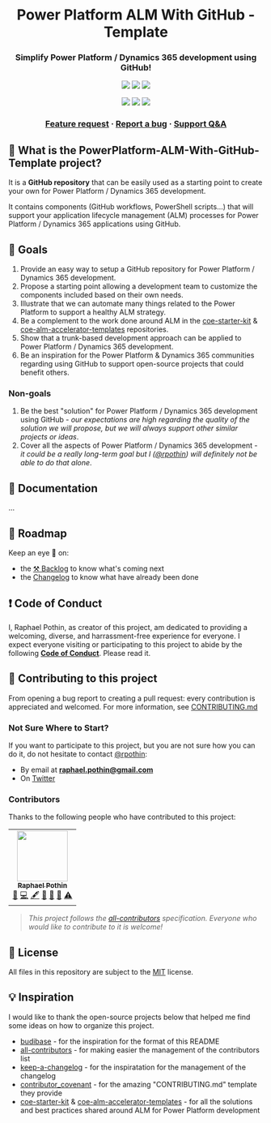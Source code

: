 <p align="center">
    <h1 align="center">
        Power Platform ALM With GitHub - Template
    </h1>
    <h3 align="center">
        Simplify Power Platform / Dynamics 365 development using GitHub!
    </h3>
</p>

<p align="center">
    <a href="https://github.com/rpothin/PowerPlatform-ALM-With-GitHub-Template/blob/main/LICENSE" alt="Repository License">
        <img src="https://img.shields.io/github/license/rpothin/PowerPlatform-ALM-With-GitHub-Template?color=yellow&label=License" /></a>
    <a href="https://github.com/rpothin/PowerPlatform-ALM-With-GitHub-Template/issues" alt="Open Issues">
        <img src="https://img.shields.io/github/issues-raw/rpothin/PowerPlatform-ALM-With-GitHub-Template?label=Open%20Issues" /></a>
    <a href="https://github.com/rpothin/PowerPlatform-ALM-With-GitHub-Template/pulls" alt="Open Pull Requests">
        <img src="https://img.shields.io/github/issues-pr-raw/rpothin/PowerPlatform-ALM-With-GitHub-Template?label=Open%20Pull%20Requests" /></a>
</p>

<p align="center">
    <a href="#watchers" alt="Watchers">
        <img src="https://img.shields.io/github/watchers/rpothin/PowerPlatform-ALM-With-GitHub-Template?style=social" /></a>
    <a href="#forks" alt="Forks">
        <img src="https://img.shields.io/github/forks/rpothin/PowerPlatform-ALM-With-GitHub-Template?style=social" /></a>
    <a href="#stars" alt="Stars">
        <img src="https://img.shields.io/github/stars/rpothin/PowerPlatform-ALM-With-GitHub-Template?style=social" /></a>
</p>

<h3 align="center">
  <a href="https://github.com/rpothin/PowerPlatform-ALM-With-GitHub-Template/discussions?discussions_q=category%3AIdeas">Feature request</a>
  <span> · </span>
  <a href="https://github.com/rpothin/PowerPlatform-ALM-With-GitHub-Template/issues/new?assignees=rpothin&labels=bug%2Ctriage&template=BUG.yml&title=%5BBug%5D+%3CTitle%3E">Report a bug</a>
  <span> · </span>
  <a href="https://github.com/rpothin/PowerPlatform-ALM-With-GitHub-Template/discussions/categories/q-a">Support Q&A</a>
</h3>

## 📢 What is the PowerPlatform-ALM-With-GitHub-Template project?

It is a **GitHub repository** that can be easily used as a starting point to create your own for Power Platform / Dynamics 365 development.

It contains components (GitHub workflows, PowerShell scripts...) that will support your application lifecycle management (ALM) processes for Power Platform / Dynamics 365 applications using GitHub.

## 🚀 Goals

1. Provide an easy way to setup a GitHub repository for Power Platform / Dynamics 365 development.
2. Propose a starting point allowing a development team to customize the components included based on their own needs.
3. Illustrate that we can automate many things related to the Power Platform to support a healthy ALM strategy.
4. Be a complement to the work done around ALM in the [coe-starter-kit](https://github.com/microsoft/coe-starter-kit) & [coe-alm-accelerator-templates](https://github.com/microsoft/coe-alm-accelerator-templates) repositories.
5. Show that a trunk-based development approach can be applied to Power Platform / Dynamics 365 development.
6. Be an inspiration for the Power Platform & Dynamics 365 communities regarding using GitHub to support open-source projects that could benefit others. 

### Non-goals

1. Be the best "solution" for Power Platform / Dynamics 365 development using GitHub - *our expectations are high regarding the quality of the solution we will propose, but we will always support other similar projects or ideas*.
2. Cover all the aspects of Power Platform / Dynamics 365 development - *it could be a really long-term goal but I ([@rpothin](https://github.com/rpothin)) will definitely not be able to do that alone*.

## 📖 Documentation

...

## 📅 Roadmap

Keep an eye 👀 on:
- the [⚒ Backlog](https://github.com/users/rpothin/projects/1/views/1) to know what's coming next
- the [Changelog](https://github.com/rpothin/PowerPlatform-ALM-With-GitHub-Template/blob/main/CHANGELOG.md) to know what have already been done

## ❗ Code of Conduct

I, Raphael Pothin, as creator of this project, am dedicated to providing a welcoming, diverse, and harrassment-free experience for everyone. I expect everyone visiting or participating to this project to abide by the following [**Code of Conduct**](https://github.com/rpothin/PowerPlatform-ALM-With-GitHub-Template/blob/main/CODE_OF_CONDUCT.md). Please read it.

## 👐 Contributing to this project

From opening a bug report to creating a pull request: every contribution is appreciated and welcomed.
For more information, see [CONTRIBUTING.md](https://github.com/rpothin/PowerPlatform-ALM-With-GitHub-Template/blob/main/CONTRIBUTING.md)

### Not Sure Where to Start?

If you want to participate to this project, but you are not sure how you can do it, do not hesitate to contact [@rpothin](https://github.com/rpothin):
- By email at **raphael.pothin@gmail.com**
- On [Twitter](https://twitter.com/RaphaelPothin)

### Contributors

Thanks to the following people who have contributed to this project:
<!-- ALL-CONTRIBUTORS-LIST:START - Do not remove or modify this section -->
<!-- prettier-ignore-start -->
<!-- markdownlint-disable -->
<table>
  <tr>
    <td align="center"><a href="https://medium.com/rapha%C3%ABl-pothin"><img src="https://avatars0.githubusercontent.com/u/23240245?v=4" width="100px;" alt=""/><br /><sub><b>Raphael Pothin</b></sub></a><br /><a href="#ideas-rpothin" title="Ideas, Planning, & Feedback">🤔</a> <a href="https://github.com/rpothin/PowerPlatform-ALM-With-GitHub-Template/commits?author=rpothin" title="Code">💻</a> <a href="#content-rpothin" title="Content">🖋</a> <a href="https://github.com/rpothin/PowerPlatform-ALM-With-GitHub-Template/commits?author=rpothin" title="Documentation">📖</a> <a href="#maintenance-rpothin" title="Maintenance">🚧</a> <a href="#projectManagement-rpothin" title="Project Management">📆</a> <a href="https://github.com/rpothin/PowerPlatform-ALM-With-GitHub-Template/commits?author=rpothin" title="Tests">⚠️</a></td>
  </tr>
</table>

<!-- markdownlint-enable -->
<!-- prettier-ignore-end -->
<!-- ALL-CONTRIBUTORS-LIST:END -->

> *This project follows the [all-contributors](https://allcontributors.org/docs/en/specification) specification. Everyone who would like to contribute to it is welcome!*

## 📝 License

All files in this repository are subject to the [MIT](https://github.com/rpothin/PowerPlatform-ALM-With-GitHub-Template/blob/main/LICENSE) license.

## 💡 Inspiration

I would like to thank the open-source projects below that helped me find some ideas on how to organize this project.

- [budibase](https://github.com/Budibase/budibase/) - for the inspiration for the format of this README
- [all-contributors](https://github.com/all-contributors/all-contributors) - for making easier the management of the contributors list
- [keep-a-changelog](https://github.com/olivierlacan/keep-a-changelog) - for the inspiratation for the management of the changelog
- [contributor_covenant](https://github.com/EthicalSource/contributor_covenant) - for the amazing "CONTRIBUTING.md" template they provide
- [coe-starter-kit](https://github.com/microsoft/coe-starter-kit) & [coe-alm-accelerator-templates](https://github.com/microsoft/coe-alm-accelerator-templates) - for all the solutions and best practices shared around ALM for Power Platform development
